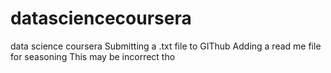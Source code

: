 # datasciencecoursera
data science coursera
Submitting a .txt file to GIThub
Adding a read me file for seasoning
This may be incorrect tho 
